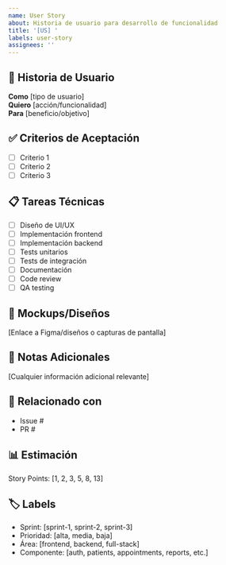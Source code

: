 ```yaml
---
name: User Story
about: Historia de usuario para desarrollo de funcionalidad
title: '[US] '
labels: user-story
assignees: ''
---
```


## 📖 Historia de Usuario

**Como** [tipo de usuario]  
**Quiero** [acción/funcionalidad]  
**Para** [beneficio/objetivo]

## ✅ Criterios de Aceptación

- [ ] Criterio 1
- [ ] Criterio 2
- [ ] Criterio 3

## 📋 Tareas Técnicas

- [ ] Diseño de UI/UX
- [ ] Implementación frontend
- [ ] Implementación backend
- [ ] Tests unitarios
- [ ] Tests de integración
- [ ] Documentación
- [ ] Code review
- [ ] QA testing

## 🎨 Mockups/Diseños

[Enlace a Figma/diseños o capturas de pantalla]

## 📝 Notas Adicionales

[Cualquier información adicional relevante]

## 🔗 Relacionado con

- Issue #
- PR #

## 📊 Estimación

Story Points: [1, 2, 3, 5, 8, 13]

## 🏷️ Labels

- Sprint: [sprint-1, sprint-2, sprint-3]
- Prioridad: [alta, media, baja]
- Área: [frontend, backend, full-stack]
- Componente: [auth, patients, appointments, reports, etc.]
